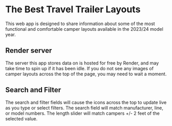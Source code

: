 # The Best Travel Trailer Layouts

This web app is designed to share information about some of the most functional and comfortable camper layouts available in the 2023/24 model year.

## Render server

The server this app stores data on is hosted for free by Render, and may take time to spin up if it has been idle. If you do not see any images of camper layouts across the top of the page, you may need to wait a moment.

## Search and Filter

The search and filter fields will cause the icons across the top to update live as you type or select filters. The search field will match manufacturer, line, or model numbers. The length slider will match campers +/- 2 feet of the selected value.